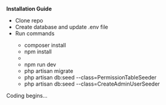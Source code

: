**Installation Guide**

<ul>
    <li>Clone repo</li>
    <li>Create database and update .env file</li>
    <li>Run commands</li>
    <ul>
        <li>composer install</li>
        <li>npm install<li>
        <li>npm run dev</li>
        <li>php artisan migrate</li>
        <li>php artisan db:seed --class=PermissionTableSeeder</li>
        <li>php artisan db:seed --class=CreateAdminUserSeeder</li>
    </ul>
</ul>

Coding begins...
